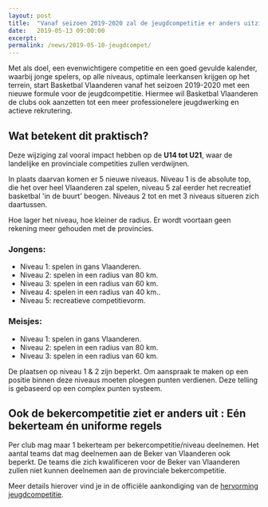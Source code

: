 ```yaml
---
layout: post
title:  "Vanaf seizoen 2019-2020 zal de jeugdcompetitie er anders uitzien"
date:   2019-05-13 09:00:00
excerpt: 
permalink: /news/2019-05-10-jeugdcompet/
---
```


Met als doel, een evenwichtigere competitie en een goed gevulde kalender, waarbij  jonge spelers, op alle niveaus, optimale leerkansen krijgen op het terrein, start Basketbal Vlaanderen vanaf het seizoen 2019-2020 met een nieuwe formule voor de jeugdcompetitie. Hiermee  wil Basketbal Vlaanderen de clubs ook aanzetten tot een meer professionelere jeugdwerking en actieve rekrutering.

## Wat betekent dit praktisch?

Deze wijziging zal vooral impact hebben op de __U14 tot U21__, waar de landelijke en provinciale competities zullen verdwijnen. 

In plaats daarvan komen er 5 nieuwe niveaus. Niveau 1 is de absolute top, die het over heel Vlaanderen zal spelen, niveau 5 zal eerder het recreatief basketbal 'in de buurt' beogen. Niveaus 2 tot en met 3 niveaus situeren zich daartussen. 

Hoe lager het niveau, hoe kleiner de radius. Er wordt voortaan geen rekening meer gehouden met de provincies.

### Jongens:
  * Niveau 1: spelen in gans Vlaanderen.
  * Niveau 2: spelen in een radius van 80 km.
  * Niveau 3: spelen in een radius van 60 km.
  * Niveau 4: spelen in een radius van 40 km..
  * Niveau 5: recreatieve competitievorm.

### Meisjes:
  * Niveau 1: spelen in gans Vlaanderen.
  * Niveau 2: spelen in een radius van 80 km.
  * Niveau 3: spelen in een radius van 60 km.

De plaatsen op niveau 1 & 2 zijn beperkt. Om aanspraak te maken op een positie binnen deze niveaus moeten ploegen punten verdienen. Deze telling is gebaseerd op een complex punten systeem.

## Ook de bekercompetitie ziet er anders uit : Eén bekerteam én uniforme regels

Per club mag maar 1 bekerteam per bekercompetitie/niveau deelnemen.
Het aantal teams dat mag deelnemen aan de Beker van Vlaanderen ook beperkt. 
De teams die zich kwalificeren voor de Beker van Vlaanderen zullen niet kunnen deelnemen aan de provinciale bekercompetitie.

Meer details hierover vind je in de officiële aankondiging van de [hervorming jeugdcompetitie](https://www.basketbal.vlaanderen/blog-meer/detail/de-hervorming-van-de-jeugdcompetitie-uitgelegd).
